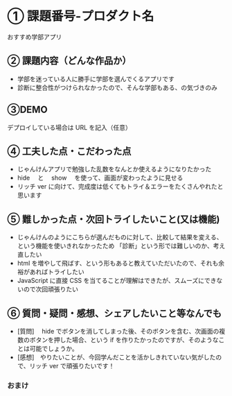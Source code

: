 # ① 課題番号-プロダクト名

おすすめ学部アプリ

## ② 課題内容（どんな作品か）

- 学部を迷っている人に勝手に学部を選んでくるアプリです
- 診断に整合性がつけられなかったので、そんな学部もある、の気づきのみ

## ③DEMO

デプロイしている場合は URL を記入（任意）

## ④ 工夫した点・こだわった点

- じゃんけんアプリで勉強した乱数をなんとか使えるようになりたかった
- hide 　と　 show 　を使って、画面が変わったように見せる
- リッチ ver に向けて、完成度は低くてもトライ＆エラーをたくさんやれたと思います

## ⑤ 難しかった点・次回トライしたいこと(又は機能)

- じゃんけんのようにこちらが選んだものに対して、比較して結果を変える、という機能を使いきれなかったため
  「診断」という形では難しいのか、考え直したい
- html を増やして飛ばす、という形もあると教えていただいたので、それも余裕があればトライしたい
- JavaScript に直接 CSS を当てることが理解はできたが、スムーズにできないので次回頑張りたい

## ⑥ 質問・疑問・感想、シェアしたいこと等なんでも

- [質問]　 hide でボタンを消してしまった後、そのボタンを含む、次画面の複数のボタンを押した場合、という if を作りたかったのですが、そのようなことは可能でしょうか。
- [感想]　やりたいことが、今回学んだことを活かしきれていない気がしたので、リッチ ver で頑張りたいです！

### おまけ

<!-- キャプチャ画像を入れたい場合は以下のフォーマットを使用してみてください。その場合はキャプチャ画像用のフォルダを作成してその画像のパスを使用してみましょう。(srcフォルダなどを作ってみてもいいかもしれないです)
![alt文](画像URL)
例)
![top page](./src/capture1.png) -->
